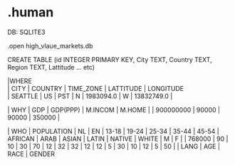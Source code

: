 # .human

DB: SQLITE3

.open high_vlaue_markets.db

CREATE TABLE (id INTEGER PRIMARY KEY, City TEXT, Country TEXT, Region TEXT, Lattitude ... etc) 



|WHERE                                                                                                                                    
| CITY    | COUNTRY | TIME_ZONE | LATTITUDE     | LONGITUDE     
| SEATTLE | US      | PST       | N | 1983094.0 | W | 13832749.0 |


| WHY
| GDP         | GDP(PPP)  | M.INCOM | M.HOME |
| 900000000   | 90000     | 90000   | 350000 |


| WHO
| POPULATION | NL | EN | 13-18 | 19-24 | 25-34 | 35-44 | 45-54 | AFRICAN | ARAB | ASIAN | LATIN | NATIVE | WHITE | M | F  |
| 768000     | 90 | 10 | 30    | 70    | 12    | 32    | 32    | 12      | 12   | 5     | 30    | 10     | 12    | 5 | 50 |
             | LANG    | AGE                                   | RACE                                            | GENDER 
